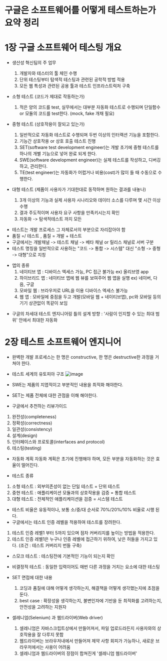 # 구글은 소프트웨어를 어떻게 테스트하는가 요약 정리

# 1장 구글 소프트웨어 테스팅 개요

- 생산성 혁신팀의 주 업무
  1. 개발자와 테스터의 툴 체인 수행
  2. 단위 테스팅부터 탐색적 테스팅과 관련된 공학적 방법 적용
  3. 모든 웹 특성과 관련된 공용 툴과 테스트 인프라스트럭처 구축

- 소형 테스트 (코드가 제대로 작동하는가)
  1. 적은 양의 코드를 test, 실무에서는 대부분 자동화 테스트로 수행되며 단일함수 or 모듈의 코드를 test한다. (mock, fake 개채 필요)
  
  
- 중형 테스트 (상호작용이 잘되고 있는가)
  1. 일반적으로 자동화 테스트로 수행되며 두번 이상의 인터랙션 기능을 포함한다.
  2. 기능간 상호작용 or 상호 호출 테스트 진행
  3. SET(software test development engineer)는 개발 초기에 중형 테스트를 하나의 개별 기능으로 넣어 완료 되게 한다.
  4. SWE(software development engineer)는 실제 테스트를 작성하고, 디버깅하고, 관리한다.
  5. TE(test engineer)는 자동화가 어렵거나 비용(cost)가 많이 들 때 수동으로 수행한다.
 
 
- 대형 테스트 (제품이 사용자가 기대한대로 동작하며 원하는 결과를 내놓나)
  1. 3개 이상의 기능과 실제 사용자 시나리오와 데이터 소스를 다루며 몇 시간 이상 수행
  2. 결과 주도적이며 사용자 요구 사항을 만족키시는지 확인
  3. 자동화 -> 탐색적테스트 까지 모든
 
* 테스트는 개발 프로세스 그 자체로서의 부분으로 자리잡아야 함
* 품질 =/ 테스트 , 품질 = 개발 + 테스트
* 구글에서는 개발채널 -> 테스트 채널 -> 베타 채널 or 릴리스 채널로 서버 구분
* 테스트 명칭을 일반적으로 사용하는 "코드 -> 통합 -> 시스템" 대신 "소형 -> 중형 -> 대형"으로 지칭

- 앱의 종류
  1. 네이티브 앱 : 디바이스 엑세스 가능, PC 접근 불가능 ex) 올리브영 app
  2. 하이브리드 앱 : 네이티브 앱에 웹 뷰를 보여주어 웹 앱을 실행 ex) 네이버, 다음, 구글
  3. 모바일 웹 : 브라우저로 URL을 이용 디바이스 엑세스 불가능
  4. 웹 앱 : 모바일에 중점을 두고 개발(모바일 웹 + 네이티브앱), pc와 모바일 등의 기기 상관없이 똑같이 보임
 
 * 구글의 차세대 테스트 엔지니어링 틀의 설계 방향 : '사람이 인지할 수 있는 최대 범위' 안에서 최대한 자동화


# 2장 테스트 소프트웨어 엔지니어
 - 완벽한 개발 프로세스는 한 명은 constructive, 한 명은 destructive한 과정을 거쳐야 한다.
 - 테스트 세계의 유토피아 구조
![image](https://user-images.githubusercontent.com/100422583/160282119-ed42f62e-c377-4b94-8d9a-d543b6ccb718.png)
 
 - SWE는 제품의 지엽적이고 부분적인 내용을 최적화 해야한다.
 - SET는 제품 전체에 대한 관점을 이해 해야한다.
 
 - 구글에서 추천하는 리뷰가이드
  1. 완전성(completeness)
  2. 정확성(correctness)
  3. 일관성(consistency)
  4. 설계(design)
  5. 인터페이스와 프로토콜(interfaces and protocol)
  6. 테스팅(testing)
  
 - 자동화 계획
  자동화 계획은 초기에 진행해야 하며, 모든 부분을 자동화하는 것은 효율이 떨어진다.
  
 - 테스트 종류
  1. 소형 테스트 : 외부의존성이 없는 단일 테스트 = 단위 테스트
  2. 중현 테스트 : 애플리케이션 모듈과의 상호작용을 검증 = 통합 테스트
  3. 대형 테스트 : 전체적인 애플리케이션을 검증 = 시스템 테스트

 - 테스트 비율은 유동적이나, 보통 소/중/대 순서로 70%/20%/10% 비율로 시행 된다.
 - 구글에서는 테스트 인증 레벨을 적용하여 테스트를 장려한다.
  1. 테스트 인증 레벨1 부터 5까지 있으며 점차 커버리지를 높이는 방법을 적용한다.
  2. 테스트 인증 레벨1은 누구나 인증 레벨에 접근하기 위하여, 낮은 허들을 가지고 있다. (조건 : 테스트 커버리지 번들 구축)
 
 - 스모크 테스트 : 테스팅전에 기본적인 기능이 되는지 확인
 - 비결정적 테스트 : 동일한 입력이어도 매번 다른 과정을 거치는 요소에 대한 테스팅
 
 - SET 면접에 대한 내용
   1. 코딩과 품질에 대해 어떻게 생각하는지, 해결책을 어떻게 생각했는지에 초점을 둔다.
   2. best case : 확장성을 생각하는지, 불변인자에 기반을 둔 최적화를 고려하는지, 안전성을 고려하는 지원자
  
 - 셀레니엄(Selenium) 과 웹드라이버(Web driver)
   1. 셀레니엄은 자바스크립트상에서 만들어져서, 파일 업로드라든지 사용자와의 상호작용을 잘 다루지 못함
   2. 웹드라이버는 브라우저내에서 만들어져 제약 사항 회피가 가능하나, 새로운 브라우저에서는 사용이 어려움
   3. 셀레니엄과 웹드라이버의 장점이 합쳐진게 '셀레니엄 웹드라이버'
